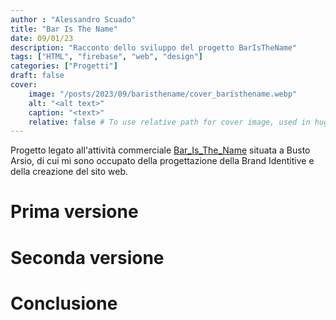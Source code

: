 ```yaml
---
author : "Alessandro Scuado"
title: "Bar Is The Name"
date: 09/01/23
description: "Racconto dello sviluppo del progetto BarIsTheName"
tags: ["HTML", "firebase", "web", "design"]
categories: ["Progetti"]
draft: false
cover:
    image: "/posts/2023/09/baristhename/cover_baristhename.webp"
    alt: "<alt text>"
    caption: "<text>"
    relative: false # To use relative path for cover image, used in hugo Page-bundles
---
```

Progetto legato all'attività commerciale [Bar_Is_The_Name](https://baristhename.com) situata a Busto Arsio, di cui mi sono occupato della progettazione della Brand Identitive e della creazione del sito web.

# Prima versione

# Seconda versione

# Conclusione

